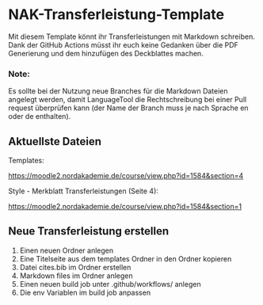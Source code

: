 # NAK-Transferleistung-Template

Mit diesem Template könnt ihr Transferleistungen mit Markdown schreiben. Dank der GitHub Actions müsst ihr euch keine Gedanken über die PDF Generierung und dem hinzufügen des Deckblattes machen. 

### Note:
Es sollte bei der Nutzung neue Branches für die Markdown Dateien angelegt werden, damit LanguageTool die Rechtschreibung bei einer Pull request überprüfen kann (der Name der Branch muss je nach Sprache en oder de enthalten).

## Aktuellste Dateien
Templates:

https://moodle2.nordakademie.de/course/view.php?id=1584&section=4

Style - Merkblatt Transferleistungen (Seite 4):  

https://moodle2.nordakademie.de/course/view.php?id=1584&section=1

## Neue Transferleistung erstellen

1. Einen neuen Ordner anlegen
2. Eine Titelseite aus dem templates Ordner in den Ordner kopieren
3. Datei cites.bib im Ordner erstellen
4. Markdown files im Ordner anlegen
5. Einen neuen build job unter .github/workflows/ anlegen
6. Die env Variablen im build job anpassen
